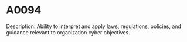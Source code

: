 # A0094
Description: Ability to interpret and apply laws, regulations, policies, and guidance relevant to organization cyber objectives.

